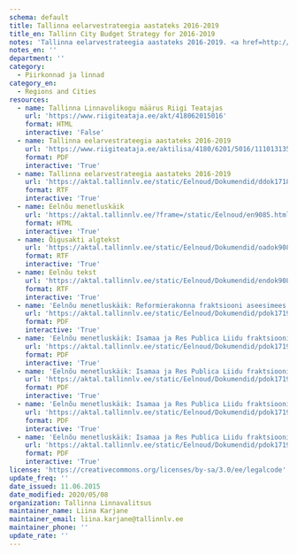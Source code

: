 ```yaml
---
schema: default
title: Tallinna eelarvestrateegia aastateks 2016-2019
title_en: Tallinn City Budget Strategy for 2016-2019
notes: 'Tallinna eelarvestrateegia aastateks 2016-2019. <a href=http://www.tallinn.ee/eelarve>Tallinna eelarved</a>.'
notes_en: ''
department: ''
category:
  - Piirkonnad ja linnad
category_en:
  - Regions and Cities
resources:
  - name: Tallinna Linnavolikogu määrus Riigi Teatajas
    url: 'https://www.riigiteataja.ee/akt/418062015016'
    format: HTML
    interactive: 'False'
  - name: Tallinna eelarvestrateegia aastateks 2016-2019
    url: 'https://www.riigiteataja.ee/aktilisa/4180/6201/5016/1110131353.attachment.pdf'
    format: PDF
    interactive: 'True'
  - name: Tallinna eelarvestrateegia aastateks 2016-2019
    url: 'https://aktal.tallinnlv.ee/static/Eelnoud/Dokumendid/ddok17185.rtf'
    format: RTF
    interactive: 'True'
  - name: Eelnõu menetluskäik
    url: 'https://aktal.tallinnlv.ee/?frame=/static/Eelnoud/en9085.html'
    format: HTML
    interactive: 'True'
  - name: Õigusakti algtekst
    url: 'https://aktal.tallinnlv.ee/static/Eelnoud/Dokumendid/oadok9085.rtf'
    format: RTF
    interactive: 'True'
  - name: Eelnõu tekst
    url: 'https://aktal.tallinnlv.ee/static/Eelnoud/Dokumendid/endok9085.rtf'
    format: RTF
    interactive: 'True'
  - name: 'Eelnõu menetluskäik: Reformierakonna fraktsiooni aseesimees Õnne Pillak: Muudatusettepanek'
    url: 'https://aktal.tallinnlv.ee/static/Eelnoud/Dokumendid/pdok17193.pdf'
    format: PDF
    interactive: 'True'
  - name: 'Eelnõu menetluskäik: Isamaa ja Res Publica Liidu fraktsiooni liige Kalev Vapper: Muudatusettepanek'
    url: 'https://aktal.tallinnlv.ee/static/Eelnoud/Dokumendid/pdok17194.pdf'
    format: PDF
    interactive: 'True'
  - name: 'Eelnõu menetluskäik: Isamaa ja Res Publica Liidu fraktsiooni liige Tarmo Kruusimäe: Muudatusettepanek'
    url: 'https://aktal.tallinnlv.ee/static/Eelnoud/Dokumendid/pdok17195.pdf'
    format: PDF
    interactive: 'True'
  - name: 'Eelnõu menetluskäik: Isamaa ja Res Publica Liidu fraktsiooni aseesimees Riina Solman: Muudatusettepanek'
    url: 'https://aktal.tallinnlv.ee/static/Eelnoud/Dokumendid/pdok17196.pdf'
    format: PDF
    interactive: 'True'
  - name: 'Eelnõu menetluskäik: Isamaa ja Res Publica Liidu fraktsiooni liige Avo Üprus: Muudatusettepanek'
    url: 'https://aktal.tallinnlv.ee/static/Eelnoud/Dokumendid/pdok17197.pdf'
    format: PDF
    interactive: 'True'
license: 'https://creativecommons.org/licenses/by-sa/3.0/ee/legalcode'
update_freq: ''
date_issued: 11.06.2015
date_modified: 2020/05/08
organization: Tallinna Linnavalitsus
maintainer_name: Liina Karjane
maintainer_email: liina.karjane@tallinnlv.ee
maintainer_phone: ''
update_rate: ''
---
```


